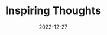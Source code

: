 ---
slug: thought-for-the-day
title: "Inspiring Thoughts"
date: 2022-12-27
excerpt: 'Learning gives creativity Creativity leads to thinking Thinking provides knowledge Knowledge makes you great.'
tags: [Inspiration, Motivation, Quotes, Thoughts]
---